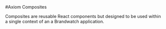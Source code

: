#Axiom Composites

Composites are reusable React components but designed to be used within a single context of an a Brandwatch application.
